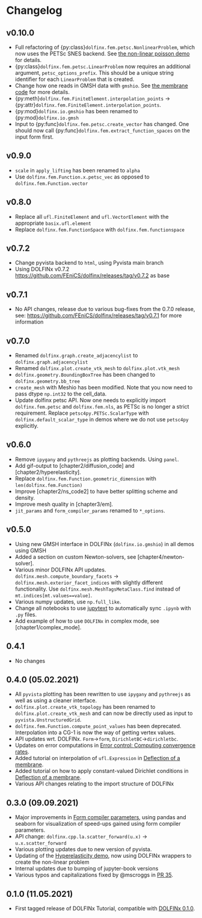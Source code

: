 # Changelog

## v0.10.0

- Full refactoring of {py:class}`dolfinx.fem.petsc.NonlinearProblem`, which now uses the PETSc SNES backend. See [the non-linear poisson demo](./chapter2/nonlinpoisson_code.ipynb) for details.
- {py:class}`dolfinx.fem.petsc.LinearProblem` now requires an additional argument, `petsc_options_prefix`. This should be a unique string identifier for each `LinearProblem` that is created.
- Change how one reads in GMSH data with `gmshio`. See [the membrane code](./chapter1/membrane_code.ipynb) for more details.
- {py:meth}`dolfinx.fem.FiniteElement.interpolation_points` -> {py:attr}`dolfinx.fem.FiniteElement.interpolation_points`.
- {py:mod}`dolfinx.io.gmshio` has been renamed to {py:mod}`dolfinx.io.gmsh`
- Input to {py:func}`dolfinx.fem.petsc.create_vector` has changed. One should now call {py:func}`dolfinx.fem.extract_function_spaces` on the input form first.

## v0.9.0

- `scale` in `apply_lifting` has been renamed to `alpha`
- Use `dolfinx.fem.Function.x.petsc_vec` as opposed to `dolfinx.fem.Function.vector`

## v0.8.0

- Replace all `ufl.FiniteElement` and `ufl.VectorElement` with the appropriate `basix.ufl.element`
- Replace `dolfinx.fem.FunctionSpace` with `dolfinx.fem.functionspace`

## v0.7.2

- Change pyvista backend to `html`, using Pyvista main branch
- Using DOLFINx v0.7.2 https://github.com/FEniCS/dolfinx/releases/tag/v0.7.2 as base

## v0.7.1

- No API changes, release due to various bug-fixes from the 0.7.0 release, see:
  https://github.com/FEniCS/dolfinx/releases/tag/v0.7.1 for more information

## v0.7.0

- Renamed `dolfinx.graph.create_adjacencylist` to `dolfinx.graph.adjacencylist`
- Renamed `dolfinx.plot.create_vtk_mesh` to `dolfinx.plot.vtk_mesh`
- `dolfinx.geometry.BoundingBoxTree` has been changed to `dolfinx.geometry.bb_tree`
- `create_mesh` with Meshio has been modified. Note that you now need to pass dtype `np.int32` to the cell_data.
- Update dolfinx petsc API. Now one needs to explicitly import `dolfinx.fem.petsc` and `dolfinx.fem.nls`, as PETSc is no longer a strict requirement. Replace `petsc4py.PETSc.ScalarType` with `dolfinx.default_scalar_type` in demos where we do not use `petsc4py` explicitly.

## v0.6.0

- Remove `ipygany` and `pythreejs` as plotting backends. Using `panel`.
- Add gif-output to [chapter2/diffusion_code] and [chapter2/hyperelasticity].
- Replace `dolfinx.fem.Function.geometric_dimension` with `len(dolfinx.fem.Function)`
- Improve [chapter2/ns_code2] to have better splitting scheme and density.
- Improve mesh quality in [chapter3/em].
- `jit_params` and `form_compiler_params` renamed to `*_options`.

## v0.5.0

- Using new GMSH interface in DOLFINx (`dolfinx.io.gmshio`) in all demos using GMSH
- Added a section on custom Newton-solvers, see [chapter4/newton-solver].
- Various minor DOLFINx API updates. `dolfinx.mesh.compute_boundary_facets` -> `dolfinx.mesh.exterior_facet_indices` with slightly different functionality. Use `dolfinx.mesh.MeshTagsMetaClass.find` instead of `mt.indices[mt.values==value]`.
- Various numpy updates, use `np.full_like`.
- Change all notebooks to use [jupytext](https://jupytext.readthedocs.io/en/latest/install.html) to automatically sync `.ipynb` with `.py` files.
- Add example of how to use `DOLFINx` in complex mode, see [chapter1/complex_mode].

## 0.4.1

- No changes

## 0.4.0 (05.02.2021)

- All `pyvista` plotting has been rewritten to use `ipygany` and `pythreejs` as well as using a cleaner interface.
- `dolfinx.plot.create_vtk_topology` has been renamed to `dolfinx.plot.create_vtk_mesh` and can now be directly used as input to `pyvista.UnstructuredGrid`.
- `dolfinx.fem.Function.compute_point_values` has been deprecated. Interpolation into a CG-1 is now the way of getting vertex values.
- API updates wrt. DOLFINx. `Form`->`form`, `DirichletBC`->`dirichletbc`.
- Updates on error computations in [Error control: Computing convergence rates](chapter4/convergence).
- Added tutorial on interpolation of `ufl.Expression` in [Deflection of a membrane](chapter1/membrane_code).
- Added tutorial on how to apply constant-valued Dirichlet conditions in [Deflection of a membrane](chapter1/membrane_code).
- Various API changes relating to the import structure of DOLFINx

## 0.3.0 (09.09.2021)

- Major improvements in [Form compiler parameters](chapter4/compiler_parameters), using pandas and seaborn for visualization of speed-ups gained using form compiler parameters.
- API change: `dolfinx.cpp.la.scatter_forward(u.x)` -> `u.x.scatter_forward`
- Various plotting updates due to new version of pyvista.
- Updating of the [Hyperelasticity demo](chapter2/hyperelasticity), now using DOLFINx wrappers to create the non-linear problem
- Internal updates due to bumping of jupyter-book versions
- Various typos and capitalizations fixed by @mscroggs in [PR 35](https://github.com/jorgensd/dolfinx-tutorial/pull/35).

## 0.1.0 (11.05.2021)

- First tagged release of DOLFINx Tutorial, compatible with [DOLFINx 0.1.0](https://github.com/FEniCS/dolfinx/releases/tag/0.1.0).
